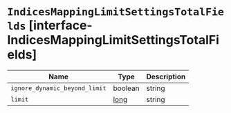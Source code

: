 # `IndicesMappingLimitSettingsTotalFields` [interface-IndicesMappingLimitSettingsTotalFields]

| Name | Type | Description |
| - | - | - |
| `ignore_dynamic_beyond_limit` | boolean | string | This setting determines what happens when a dynamically mapped field would exceed the total fields limit. When set to false (the default), the index request of the document that tries to add a dynamic field to the mapping will fail with the message Limit of total fields [X] has been exceeded. When set to true, the index request will not fail. Instead, fields that would exceed the limit are not added to the mapping, similar to dynamic: false. The fields that were not added to the mapping will be added to the _ignored field. |
| `limit` | [long](./long.md) | string | The maximum number of fields in an index. Field and object mappings, as well as field aliases count towards this limit. The limit is in place to prevent mappings and searches from becoming too large. Higher values can lead to performance degradations and memory issues, especially in clusters with a high load or few resources. |
